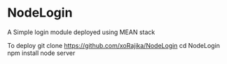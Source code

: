 # NodeLogin
A Simple login module deployed using MEAN stack

To deploy 
git clone https://github.com/xoRajika/NodeLogin
cd NodeLogin 
npm install 
node server

